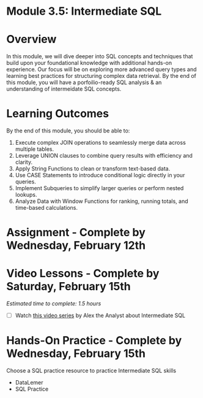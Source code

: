 # Module 3.5: Intermediate SQL 

# Overview 

In this module, we will dive deeper into SQL concepts and techniques that build upon your foundational knowledge with additional hands-on experience. Our focus will be on exploring more advanced query types and learning best practices for structuring complex data retrieval. By the end of this module, you will have a porfoilio-ready SQL analysis & an understanding of intermeidate SQL concepts. 

# Learning Outcomes

By the end of this module, you should be able to:

1. Execute complex JOIN operations to seamlessly merge data across multiple tables.
2. Leverage UNION clauses to combine query results with efficiency and clarity.
3. Apply String Functions to clean or transform text-based data.
4. Use CASE Statements to introduce conditional logic directly in your queries.
5. Implement Subqueries to simplify larger queries or perform nested lookups.
6. Analyze Data with Window Functions for ranking, running totals, and time-based calculations.

# Assignment - Complete by Wednesday, February 12th 

# Video Lessons - Complete by Saturday, February 15th 

_Estimated time to complete: 1.5 hours_

- [ ] Watch [this video series](https://www.youtube.com/playlist?list=PLUaB-1hjhk8G5zci4HA8E21x2BJS3jzNm) by Alex the Analyst about Intermediate SQL 

# Hands-On Practice - Complete by Wednesday, February 15th 

Choose a SQL practice resource to practice Intermediate SQL skills 

* DataLemer 
* SQL Practice







